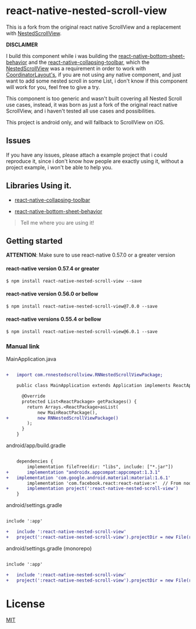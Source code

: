 # react-native-nested-scroll-view

This is a fork from the original react native ScrollView and a replacement with [NestedScrollView](https://developer.android.com/reference/android/support/v4/widget/NestedScrollView.html).

**DISCLAIMER**

I build this component while i was building the [react-native-bottom-sheet-behavior](https://github.com/cesardeazevedo/react-native-bottom-sheet-behavior) and the [react-native-collapsing-toolbar](https://github.com/cesardeazevedo/react-native-collapsing-toolbar), which the [NestedScrollView](https://developer.android.com/reference/android/support/v4/widget/NestedScrollView.html) was a requirement in order to work with [CoordinatorLayout's](https://developer.android.com/reference/android/support/design/widget/CoordinatorLayout.html), if you are not using any native component, and just want to add some nested scroll in some List, i don't know if this component will work for you, feel free to give a try.

This component is too generic and wasn't built covering all Nested Scroll use cases, instead, it was born as just a fork of the original react native ScrollView, and i haven't tested all use cases and possibilities.

This project is android only, and will fallback to ScrollView on iOS.

## Issues

If you have any issues, please attach a example project that i could reproduce it, since i don't know how people are exactly using it, without a project example, i won't be able to help you.

## Libraries Using it.

* [react-native-collapsing-toolbar](https://github.com/cesardeazevedo/react-native-collapsing-toolbar)

* [react-native-bottom-sheet-behavior](https://github.com/cesardeazevedo/react-native-bottom-sheet-behavior)

> Tell me where you are using it!

## Getting started

**ATTENTION**: Make sure to use react-native 0.57.0 or a greater version

#### react-native version 0.57.4 or greater

`$ npm install react-native-nested-scroll-view --save`

#### react-native version 0.56.0 or bellow

`$ npm install react-native-nested-scroll-view@7.0.0 --save`

#### react-native versions 0.55.4 or bellow

`$ npm install react-native-nested-scroll-view@6.0.1 --save`

### Manual link

MainApplication.java

```diff

+   import com.rnnestedscrollview.RNNestedScrollViewPackage;

    public class MainApplication extends Application implements ReactApplication {

      @Override
      protected List<ReactPackage> getPackages() {
        return Arrays.<ReactPackage>asList(
            new MainReactPackage(),
+           new RNNestedScrollViewPackage()
        );
      }
    }

```

android/app/build.gradle


```diff

    dependencies {
        implementation fileTree(dir: "libs", include: ["*.jar"])
+       implementation "androidx.appcompat:appcompat:1.3.1"
+	implementation 'com.google.android.material:material:1.6.1'
        implementation 'com.facebook.react:react-native:+'  // From node_modules
+       implementation project(':react-native-nested-scroll-view')
    }

```

android/settings.gradle

```diff

include ':app'

+   include ':react-native-nested-scroll-view'
+   project(':react-native-nested-scroll-view').projectDir = new File(rootProject.projectDir, '../node_modules/react-native-nested-scroll-view/android')

```

android/settings.gradle (monorepo)

```diff

include ':app'

+   include ':react-native-nested-scroll-view'
+   project(':react-native-nested-scroll-view').projectDir = new File(rootProject.projectDir, '../../../node_modules/react-native-nested-scroll-view/android')

```

# License

[MIT](./LICENSE)
